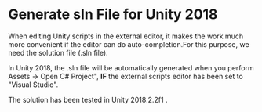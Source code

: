 # Generate sln File for Unity 2018
When editing Unity scripts in the external editor, it makes the work much more convenient if the editor can do auto-completion.For this purpose, we need the solution file (.sln file).

In Unity 2018, the .sln file will be automatically generated when you perform Assets -> Open C# Project", <b>IF</b> the external scripts editor has been set to "Visual Studio".

The solution has been tested in Unity 2018.2.2f1 .    
